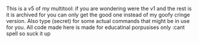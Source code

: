 This is a v5 of my multitool:
if you are wondering were the v1 and the rest is
it is archived for you can only get the good one
instead of my goofy cringe version.
Also type (secret) for some actual commands that might be in use for you.
                        All code made here is made for educatinal porpusises only    :cant spell so suck it up
